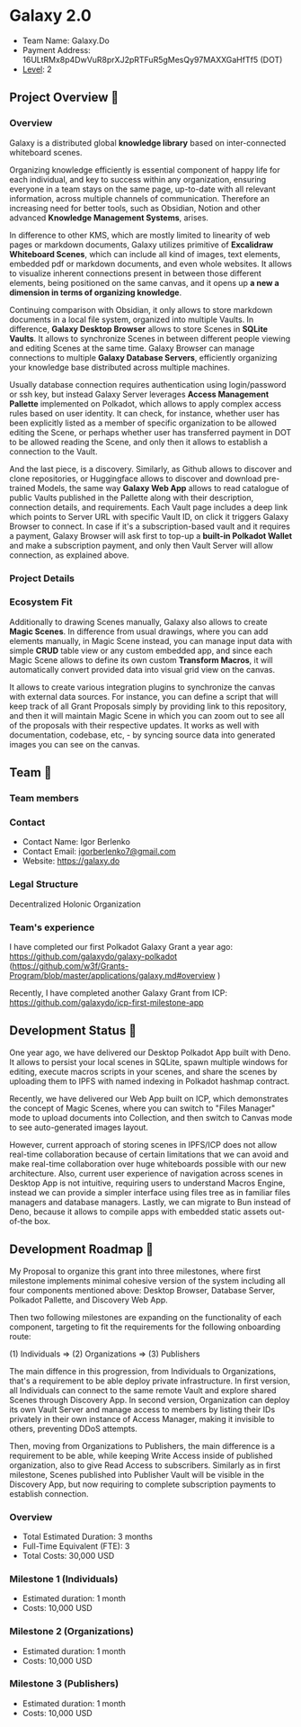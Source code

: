 # Galaxy 2.0

- Team Name: Galaxy.Do
- Payment Address: 16ULtRMx8p4DwVuR8prXJ2pRTFuR5gMesQy97MAXXGaHfTf5 (DOT)
- [Level](https://github.com/w3f/Grants-Program/tree/master#level_slider-levels): 2

## Project Overview :page_facing_up:

### Overview

Galaxy is a distributed global **knowledge library** based on inter-connected whiteboard scenes.

Organizing knowledge efficiently is essential component of happy life for each individual, and key to success within any organization, ensuring everyone in a team stays on the same page, up-to-date with all relevant information, across multiple channels of communication. Therefore an increasing need for better tools, such as Obsidian, Notion and other advanced **Knowledge Management Systems**, arises.

In difference to other KMS, which are mostly limited to linearity of web pages or markdown documents, Galaxy utilizes primitive of **Excalidraw Whiteboard Scenes**, which can include all kind of images, text elements, embedded pdf or markdown documents, and even whole websites. It allows to visualize inherent connections present in between those different elements, being positioned on the same canvas, and it opens up **a new a dimension in terms of organizing knowledge**.

Continuing comparison with Obsidian, it only allows to store markdown documents in a local file system, organized into multiple Vaults. In difference, **Galaxy Desktop Browser** allows to store Scenes in **SQLite Vaults**. It allows to synchronize Scenes in between different people viewing and editing Scenes at the same time. Galaxy Browser can manage connections to multiple **Galaxy Database Servers**, efficiently organizing your knowledge base distributed across multiple machines.

Usually database connection requires authentication using login/password or ssh key, but instead Galaxy Server leverages **Access Management Pallette** implemented on Polkadot, which allows to apply complex access rules based on user identity. It can check, for instance, whether user has been explicitly listed as a member of specific organization to be allowed editing the Scene, or perhaps whether user has transferred payment in DOT to be allowed reading the Scene, and only then it allows to establish a connection to the Vault.

And the last piece, is a discovery. Similarly, as Github allows to discover and clone repositories, or Huggingface allows to discover and download pre-trained Models, the same way **Galaxy Web App** allows to read catalogue of public Vaults published in the Pallette along with their description, connection details, and requirements. Each Vault page includes a deep link which points to Server URL with specific Vault ID, on click it triggers Galaxy Browser to connect. In case if it's a subscription-based vault and it requires a payment, Galaxy Browser will ask first to top-up a **built-in Polkadot Wallet** and make a subscription payment, and only then Vault Server will allow connection, as explained above.

### Project Details

### Ecosystem Fit

Additionally to drawing Scenes manually, Galaxy also allows to create **Magic Scenes**. In difference from usual drawings, where you can add elements manually, in Magic Scene instead, you can manage input data with simple **CRUD** table view or any custom embedded app, and since each Magic Scene allows to define its own custom **Transform Macros**, it will automatically convert provided data into visual grid view on the canvas.

It allows to create various integration plugins to synchronize the canvas with external data sources. For instance, you can define a script that will keep track of all Grant Proposals simply by providing link to this repository, and then it will maintain Magic Scene in which you can zoom out to see all of the proposals with their respective updates. It works as well with documentation, codebase, etc, - by syncing source data into generated images you can see on the canvas.

## Team :busts_in_silhouette:

### Team members

### Contact

- Contact Name: Igor Berlenko
- Contact Email: igorberlenko7@gmail.com
- Website: https://galaxy.do

### Legal Structure

Decentralized Holonic Organization

### Team's experience

I have completed our first Polkadot Galaxy Grant a year ago: https://github.com/galaxydo/galaxy-polkadot (https://github.com/w3f/Grants-Program/blob/master/applications/galaxy.md#overview
)

Recently, I have completed another Galaxy Grant from ICP: https://github.com/galaxydo/icp-first-milestone-app

## Development Status :open_book:

One year ago, we have delivered our Desktop Polkadot App built with Deno. It allows to persist your local scenes in SQLite, spawn multiple windows for editing, execute macros scripts in your scenes, and share the scenes by uploading them to IPFS with named indexing in Polkadot hashmap contract.

Recently, we have delivered our Web App built on ICP, which demonstrates the concept of Magic Scenes, where you can switch to "Files Manager" mode to upload documents into Collection, and then switch to Canvas mode to see auto-generated images layout.

However, current approach of storing scenes in IPFS/ICP does not allow real-time collaboration because of certain limitations that we can avoid and make real-time collaboration over huge whiteboards possible with our new architecture. Also, current user experience of navigation across scenes in Desktop App is not intuitive, requiring users to understand Macros Engine, instead we can provide a simpler interface using files tree as in familiar files managers and database managers. Lastly, we can migrate to Bun instead of Deno, because it allows to compile apps with embedded static assets out-of-the box.

## Development Roadmap :nut_and_bolt:

My Proposal to organize this grant into three milestones, where first milestone implements minimal cohesive version of the system including all four components mentioned above: Desktop Browser, Database Server, Polkadot Pallette, and Discovery Web App.

Then two following milestones are expanding on the functionality of each component, targeting to fit the requirements for the following onboarding route:

(1) Individuals => (2) Organizations => (3) Publishers

The main diffence in this progression, from Individuals to Organizations, that's a requirement to be able deploy private infrastructure. In first version, all Individuals can connect to the same remote Vault and explore shared Scenes through Discovery App. In second version, Organization can deploy its own Vault Server and manage access to members by listing their IDs privately in their own instance of Access Manager, making it invisible to others, preventing DDoS attempts.

Then, moving from Organizations to Publishers, the main difference is a requirement to be able, while keeping Write Access inside of published organization, also to give Read Access to subscribers. Similarly as in first milestone, Scenes published into Publisher Vault will be visible in the Discovery App, but now requiring to complete subscription payments to establish connection.

### Overview

- Total Estimated Duration: 3 months
- Full-Time Equivalent (FTE): 3
- Total Costs: 30,000 USD

### Milestone 1 (Individuals)

- Estimated duration: 1 month
- Costs: 10,000 USD

### Milestone 2 (Organizations)

- Estimated duration: 1 month
- Costs: 10,000 USD

### Milestone 3 (Publishers)

- Estimated duration: 1 month
- Costs: 10,000 USD
